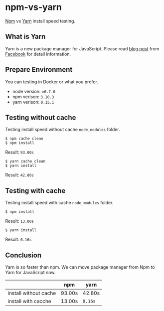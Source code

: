 # npm-vs-yarn

[Npm][1] vs [Yarn][2] install speed testing. 

## What is Yarn

Yarn is a new package manager for JavaScript. Please read [blog post][3] from [Facebook][4] for detail information.

[1]:https://www.npmjs.com/
[2]:https://yarnpkg.com/
[3]:https://code.facebook.com/posts/1840075619545360
[4]:https://code.facebook.com/

## Prepare Environment

You can testing in Docker or what you prefer.

* node version: `v6.7.0`
* npm verison: `3.10.3`
* yarn verison: `0.15.1`

## Testing without cache

Testing install speed without cache `node_modules` folder.

```
$ npm cache clean
$ npm install
```

Result: `93.00s`

```
$ yarn cache clean
$ yarn install
```

Result: `42.80s`

## Testing with cache

Testing install speed with cache `node_modules` folder.

```
$ npm install
```

Result: `13.00s`

```
$ yarn install
```

Result: `0.16s`

## Conclusion

Yarn is so faster than npm. We can move package manager from Npm to Yarn for JavaScript now.

|                       | npm    | yarn    |
|-----------------------|--------|---------|
| install without cache | 93.00s | 42.80s  |
| install with cacche   | 13.00s | `0.16s` |
